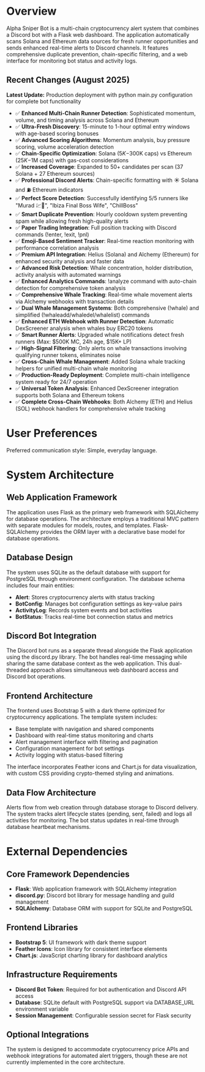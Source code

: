 # Overview

Alpha Sniper Bot is a multi-chain cryptocurrency alert system that combines a Discord bot with a Flask web dashboard. The application automatically scans Solana and Ethereum data sources for fresh runner opportunities and sends enhanced real-time alerts to Discord channels. It features comprehensive duplicate prevention, chain-specific filtering, and a web interface for monitoring bot status and activity logs.

## Recent Changes (August 2025)
**Latest Update:** Production deployment with python main.py configuration for complete bot functionality
- ✅ **Enhanced Multi-Chain Runner Detection**: Sophisticated momentum, volume, and timing analysis across Solana and Ethereum
- ✅ **Ultra-Fresh Discovery**: 15-minute to 1-hour optimal entry windows with age-based scoring bonuses
- ✅ **Advanced Scoring Algorithms**: Momentum analysis, buy pressure scoring, volume acceleration detection
- ✅ **Chain-Specific Optimization**: Solana ($5K-$300K caps) vs Ethereum ($25K-$1M caps) with gas-cost considerations
- ✅ **Increased Coverage**: Expanded to 50+ candidates per scan (37 Solana + 27 Ethereum sources)
- ✅ **Professional Discord Alerts**: Chain-specific formatting with ☀️ Solana and ⛽ Ethereum indicators
- ✅ **Perfect Score Detection**: Successfully identifying 5/5 runners like "Murad 💹🧲", "Ibiza Final Boss Wife", "ChillBoss"
- ✅ **Smart Duplicate Prevention**: Hourly cooldown system preventing spam while allowing fresh high-quality alerts
- ✅ **Paper Trading Integration**: Full position tracking with Discord commands (!enter, !exit, !pnl)
- ✅ **Emoji-Based Sentiment Tracker**: Real-time reaction monitoring with performance correlation analysis
- ✅ **Premium API Integration**: Helius (Solana) and Alchemy (Ethereum) for enhanced security analysis and faster data
- ✅ **Advanced Risk Detection**: Whale concentration, holder distribution, activity analysis with automated warnings
- ✅ **Enhanced Analytics Commands**: !analyze command with auto-chain detection for comprehensive token analysis
- ✅ **Comprehensive Whale Tracking**: Real-time whale movement alerts via Alchemy webhooks with transaction details
- ✅ **Dual Whale Management Systems**: Both comprehensive (!whale) and simplified (!whaleadd/whaledel/whalelist) commands
- ✅ **Enhanced ETH Webhook with Runner Detection**: Automatic DexScreener analysis when whales buy ERC20 tokens
- ✅ **Smart Runner Alerts**: Upgraded whale notifications detect fresh runners (Max: $500K MC, 24h age, $15K+ LP)
- ✅ **High-Signal Filtering**: Only alerts on whale transactions involving qualifying runner tokens, eliminates noise
- ✅ **Cross-Chain Whale Management**: Added Solana whale tracking helpers for unified multi-chain whale monitoring
- ✅ **Production-Ready Deployment**: Complete multi-chain intelligence system ready for 24/7 operation
- ✅ **Universal Token Analysis**: Enhanced DexScreener integration supports both Solana and Ethereum tokens
- ✅ **Complete Cross-Chain Webhooks**: Both Alchemy (ETH) and Helius (SOL) webhook handlers for comprehensive whale tracking

# User Preferences

Preferred communication style: Simple, everyday language.

# System Architecture

## Web Application Framework
The application uses Flask as the primary web framework with SQLAlchemy for database operations. The architecture employs a traditional MVC pattern with separate modules for models, routes, and templates. Flask-SQLAlchemy provides the ORM layer with a declarative base model for database operations.

## Database Design
The system uses SQLite as the default database with support for PostgreSQL through environment configuration. The database schema includes four main entities:
- **Alert**: Stores cryptocurrency alerts with status tracking
- **BotConfig**: Manages bot configuration settings as key-value pairs
- **ActivityLog**: Records system events and bot activities
- **BotStatus**: Tracks real-time bot connection status and metrics

## Discord Bot Integration
The Discord bot runs as a separate thread alongside the Flask application using the discord.py library. The bot handles real-time messaging while sharing the same database context as the web application. This dual-threaded approach allows simultaneous web dashboard access and Discord bot operations.

## Frontend Architecture
The frontend uses Bootstrap 5 with a dark theme optimized for cryptocurrency applications. The template system includes:
- Base template with navigation and shared components
- Dashboard with real-time status monitoring and charts
- Alert management interface with filtering and pagination
- Configuration management for bot settings
- Activity logging with status-based filtering

The interface incorporates Feather icons and Chart.js for data visualization, with custom CSS providing crypto-themed styling and animations.

## Data Flow Architecture
Alerts flow from web creation through database storage to Discord delivery. The system tracks alert lifecycle states (pending, sent, failed) and logs all activities for monitoring. The bot status updates in real-time through database heartbeat mechanisms.

# External Dependencies

## Core Framework Dependencies
- **Flask**: Web application framework with SQLAlchemy integration
- **discord.py**: Discord bot library for message handling and guild management
- **SQLAlchemy**: Database ORM with support for SQLite and PostgreSQL

## Frontend Libraries
- **Bootstrap 5**: UI framework with dark theme support
- **Feather Icons**: Icon library for consistent interface elements
- **Chart.js**: JavaScript charting library for dashboard analytics

## Infrastructure Requirements
- **Discord Bot Token**: Required for bot authentication and Discord API access
- **Database**: SQLite default with PostgreSQL support via DATABASE_URL environment variable
- **Session Management**: Configurable session secret for Flask security

## Optional Integrations
The system is designed to accommodate cryptocurrency price APIs and webhook integrations for automated alert triggers, though these are not currently implemented in the core architecture.